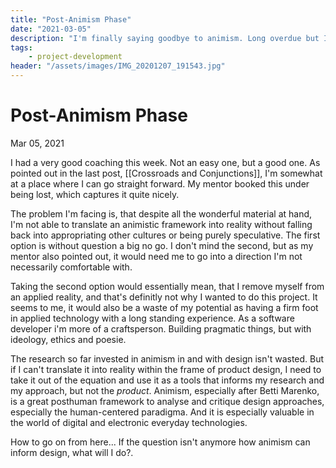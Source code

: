 ```yaml
---
title: "Post-Animism Phase"
date: "2021-03-05"
description: "I'm finally saying goodbye to animism. Long overdue but I believe the exchange with the subject brought much with it."
tags:
    - project-development
header: "/assets/images/IMG_20201207_191543.jpg"
---
```

# Post-Animism Phase
Mar 05, 2021

I had a very good coaching this week. Not an easy one, but a good one. As pointed out in the last post, [[Crossroads and Conjunctions]], I'm somewhat at a place where I can go straight forward. My mentor booked this under being lost, which captures it quite nicely.

The problem I'm facing is, that despite all the wonderful material at hand, I'm not able to translate an animistic framework into reality without falling back into appropriating other cultures or being purely speculative. The first option is without question a big no go. I don't mind the second, but as my mentor also pointed out, it would need me to go into a direction I'm not necessarily comfortable with.

Taking the second option would essentially mean, that I remove myself from an applied reality, and that's definitly not why I wanted to do this project. It seems to me, it would also be a waste of my potential as having a firm foot in applied technology with a long standing experience. As a software developer i'm more of a craftsperson. Building pragmatic things, but with ideology, ethics and poesie.

The research so far invested in animism in and with design isn't wasted. But if I can't translate it into reality within the frame of product design, I need to take it out of the equation and use it as a tools that informs my research and my approach, but not the *product*. Animism, especially after Betti Marenko, is a great posthuman framework to analyse and critique design approaches, especially the human-centered paradigma. And it is especially valuable in the world of digital and electronic everyday technologies.

How to go on from here... If the question isn't anymore how animism can inform design, what will I do?.